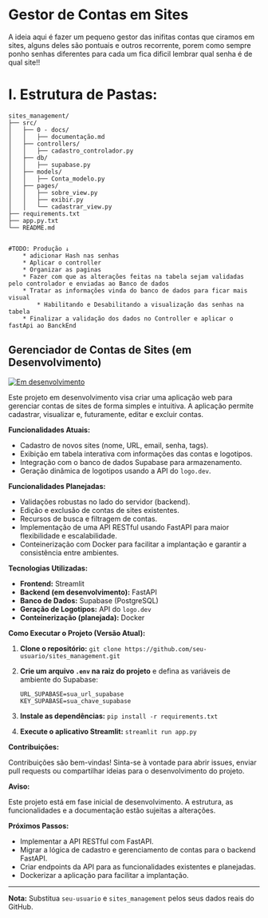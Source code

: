 # Gestor de Contas em Sites

A ideia aqui é fazer um pequeno gestor das inifitas contas que ciramos em sites, alguns deles são pontuais e outros recorrente, porem como sempre ponho senhas diferentes para cada um fica dificil lembrar qual senha é de qual site!!

# I. Estrutura de Pastas:
```
sites_management/
├── src/
│   ├── 0 - docs/    
│   │   ├── documentação.md   
│   ├── controllers/    
│   │   ├── cadastro_controlador.py   
│   ├── db/    
│   │   ├── supabase.py   
│   ├── models/    
│   │   ├── Conta_modelo.py   
│   ├── pages/    
│   │   ├── sobre_view.py   
│   │   ├── exibir.py   
│   │   └── cadastrar_view.py              
├── requirements.txt
├── app.py.txt
└── README.md     
        
```

```
#TODO: Produção ↓
    * adicionar Hash nas senhas
    * Aplicar o controller
    * Organizar as paginas
    * Fazer com que as alterações feitas na tabela sejam validadas pelo controlador e enviadas ao Banco de dados
    * Tratar as informações vinda do banco de dados para ficar mais visual
        * Habilitando e Desabilitando a visualização das senhas na tabela
    * Finalizar a validação dos dados no Controller e aplicar o fastApi ao BanckEnd
```



## Gerenciador de Contas de Sites (em Desenvolvimento)

[![Em desenvolvimento](https://img.shields.io/badge/Status-Em%20Desenvolvimento-orange)](https://github.com/seu-usuario/sites_management)

Este projeto em desenvolvimento visa criar uma aplicação web para gerenciar contas de sites de forma simples e intuitiva. A aplicação permite cadastrar, visualizar e, futuramente, editar e excluir contas.

**Funcionalidades Atuais:**

- Cadastro de novos sites (nome, URL, email, senha, tags).
- Exibição em tabela interativa com informações das contas e logotipos.
- Integração com o banco de dados Supabase para armazenamento.
- Geração dinâmica de logotipos usando a API do `logo.dev`.

**Funcionalidades Planejadas:**

- Validações robustas no lado do servidor (backend).
- Edição e exclusão de contas de sites existentes.
- Recursos de busca e filtragem de contas.
- Implementação de uma API RESTful usando FastAPI para maior flexibilidade e escalabilidade.
- Conteinerização com Docker para facilitar a implantação e garantir a consistência entre ambientes.

**Tecnologias Utilizadas:**

- **Frontend:** Streamlit
- **Backend (em desenvolvimento):** FastAPI
- **Banco de Dados:** Supabase (PostgreSQL)
- **Geração de Logotipos:** API do `logo.dev`
- **Conteinerização (planejada):** Docker

**Como Executar o Projeto (Versão Atual):**

1. **Clone o repositório:** `git clone https://github.com/seu-usuario/sites_management.git`
2. **Crie um arquivo `.env` na raiz do projeto** e defina as variáveis de ambiente do Supabase:

   ```
   URL_SUPABASE=sua_url_supabase
   KEY_SUPABASE=sua_chave_supabase
   ```

3. **Instale as dependências:** `pip install -r requirements.txt`
4. **Execute o aplicativo Streamlit:** `streamlit run app.py`

**Contribuições:**

Contribuições são bem-vindas! Sinta-se à vontade para abrir issues, enviar pull requests ou compartilhar ideias para o desenvolvimento do projeto.

**Aviso:**

Este projeto está em fase inicial de desenvolvimento. A estrutura, as funcionalidades e a documentação estão sujeitas a alterações.


**Próximos Passos:**

- Implementar a API RESTful com FastAPI.
- Migrar a lógica de cadastro e gerenciamento de contas para o backend FastAPI.
- Criar endpoints da API para as funcionalidades existentes e planejadas.
- Dockerizar a aplicação para facilitar a implantação.

---

**Nota:** Substitua `seu-usuario` e `sites_management` pelos seus dados reais do GitHub. 
